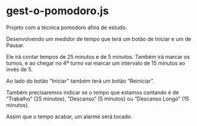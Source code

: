 # gest-o-pomodoro.js

Projeto com a técnica pomodoro afins de estudo.


Desenvolvendo um medidor de tempo que terá um botão de Iniciar e um de Pausar.

Ele irá contar tempos de 25 minutos e de 5 minutos. Também irá marcar os turnos, e ao chegar no 4º turno vai marcar um intervalo de 15 minutos ao invés de 5.

Ao lado do botão “Iniciar” também terá um botão “Reiniciar”.

Também precisaremos indicar se o tempo que estamos contando é de “Trabalho” (25 minutos), “Descanso” (5 minutos) ou “Descanso Longo” (15 minutos).

Assim que o tempo acabar, um alarme será tocado.

